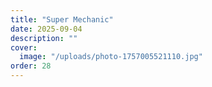 ```yaml
---
title: "Super Mechanic"
date: 2025-09-04
description: ""
cover:
  image: "/uploads/photo-1757005521110.jpg"
order: 28
---
```


